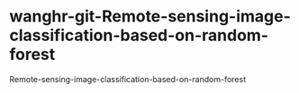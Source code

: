 # wanghr-git-Remote-sensing-image-classification-based-on-random-forest
Remote-sensing-image-classification-based-on-random-forest
